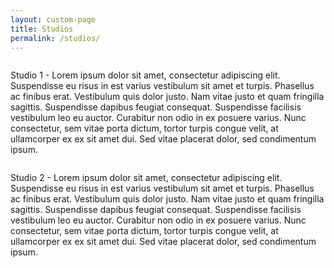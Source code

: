 ```yaml
---
layout: custom-page
title: Studios
permalink: /studios/
---
```


<div class="container">
	<div class="row">
		<div class="col-md-6">
			<img src="http://via.placeholder.com/550x350" alt="">
			<p class="pt-4">Studio 1 - Lorem ipsum dolor sit amet, consectetur adipiscing elit. Suspendisse eu risus in est varius vestibulum sit amet et turpis. Phasellus ac finibus erat. Vestibulum quis dolor justo. Nam vitae justo et quam fringilla sagittis. Suspendisse dapibus feugiat consequat. Suspendisse facilisis vestibulum leo eu auctor. Curabitur non odio in ex posuere varius. Nunc consectetur, sem vitae porta dictum, tortor turpis congue velit, at ullamcorper ex ex sit amet dui. Sed vitae placerat dolor, sed condimentum ipsum.</p>
		</div>
		<div class="col-md-6">
			<img src="http://via.placeholder.com/550x350" alt="">
			<p class="pt-4">Studio 2 - Lorem ipsum dolor sit amet, consectetur adipiscing elit. Suspendisse eu risus in est varius vestibulum sit amet et turpis. Phasellus ac finibus erat. Vestibulum quis dolor justo. Nam vitae justo et quam fringilla sagittis. Suspendisse dapibus feugiat consequat. Suspendisse facilisis vestibulum leo eu auctor. Curabitur non odio in ex posuere varius. Nunc consectetur, sem vitae porta dictum, tortor turpis congue velit, at ullamcorper ex ex sit amet dui. Sed vitae placerat dolor, sed condimentum ipsum.</p>
		</div>
	</div>
</div>
